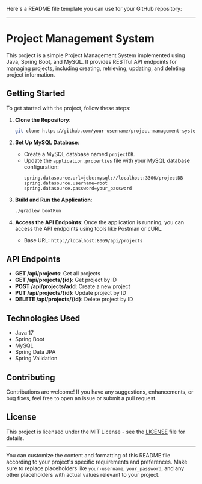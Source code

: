Here's a README file template you can use for your GitHub repository:

---

# Project Management System

This project is a simple Project Management System implemented using Java, Spring Boot, and MySQL. It provides RESTful API endpoints for managing projects, including creating, retrieving, updating, and deleting project information.

## Getting Started

To get started with the project, follow these steps:

1. **Clone the Repository**:
   ```bash
   git clone https://github.com/your-username/project-management-system.git
   ```

2. **Set Up MySQL Database**:
   - Create a MySQL database named `projectDB`.
   - Update the `application.properties` file with your MySQL database configuration:
     ```properties
     spring.datasource.url=jdbc:mysql://localhost:3306/projectDB
     spring.datasource.username=root
     spring.datasource.password=your_password
     ```

3. **Build and Run the Application**:
   ```bash
   ./gradlew bootRun
   ```

4. **Access the API Endpoints**:
   Once the application is running, you can access the API endpoints using tools like Postman or cURL.
   - Base URL: `http://localhost:8069/api/projects`

## API Endpoints

- **GET /api/projects**: Get all projects
- **GET /api/projects/{id}**: Get project by ID
- **POST /api/projects/add**: Create a new project
- **PUT /api/projects/{id}**: Update project by ID
- **DELETE /api/projects/{id}**: Delete project by ID

## Technologies Used

- Java 17
- Spring Boot
- MySQL
- Spring Data JPA
- Spring Validation

## Contributing

Contributions are welcome! If you have any suggestions, enhancements, or bug fixes, feel free to open an issue or submit a pull request.

## License

This project is licensed under the MIT License - see the [LICENSE](LICENSE) file for details.

---

You can customize the content and formatting of this README file according to your project's specific requirements and preferences. Make sure to replace placeholders like `your-username`, `your_password`, and any other placeholders with actual values relevant to your project.
